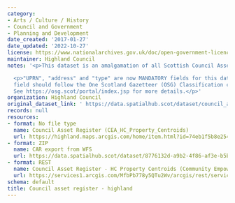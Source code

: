```yaml
---
category:
- Arts / Culture / History
- Council and Government
- Planning and Development
date_created: '2017-01-27'
date_updated: '2022-10-27'
license: https://www.nationalarchives.gov.uk/doc/open-government-licence/version/3/
maintainer: Highland Council
notes: '<p>This dataset is an amalgamation of all Scottish Council Asset Registers.</p>

  <p>"UPRN", "address" and "type" are now MANDATORY fields for this dataset. The "type"
  field should follow the One Scotland Gazetteer (OSG) Classification conventions.
  See https://osg.scot/portal/index.jsp for more details.</p>'
organization: Highland Council
original_dataset_link: ' https://data.spatialhub.scot/dataset/council_asset_register-hi'
records: null
resources:
- format: No file type
  name: Council Asset Register (CEA_HC_Property_Centroids)
  url: https://highland.maps.arcgis.com/home/item.html?id=74eb1f5b8e254e7babb90298e6dd5858
- format: ZIP
  name: CAR export from WFS
  url: https://data.spatialhub.scot/dataset/8776132d-a9b2-4f86-af3e-b5b9f717eea7/resource/f9d1085f-3edd-4b64-9806-69cfb2b34f4f/download/highland-wfs-download.zip
- format: REST
  name: Council Asset Register - HC Property Centroids (Community Empowerment Act)
  url: https://services1.arcgis.com/MfbPb778y5QTu2Wv/arcgis/rest/services/CEA_HC_Property_Centroids/FeatureServer/0/query?outFields=*&where=1%3D1
schema: default
title: Council asset register - highland
---
```

